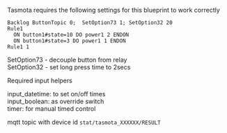Tasmota requires the following settings for this blueprint to work correctly

```
Backlog ButtonTopic 0;  SetOption73 1; SetOption32 20
Rule1
  ON button1#state=10 DO power1 2 ENDON
  ON button1#state=3 DO power1 1 ENDON
Rule1 1
```

SetOption73 - decouple button from relay  
SetOption32 - set long press time to 2secs


Required input helpers

input_datetime: to set on/off times  
input_boolean: as override switch  
timer: for manual timed control  

mqtt topic with device id `stat/tasmota_XXXXXX/RESULT`